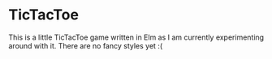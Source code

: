 # TicTacToe

This is a little TicTacToe game written in Elm as I am currently experimenting around with it.
There are no fancy styles yet :(
